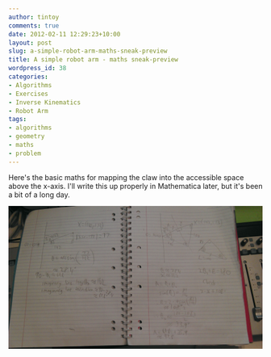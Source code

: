 ```yaml
---
author: tintoy
comments: true
date: 2012-02-11 12:29:23+10:00
layout: post
slug: a-simple-robot-arm-maths-sneak-preview
title: A simple robot arm - maths sneak-preview
wordpress_id: 38
categories:
- Algorithms
- Exercises
- Inverse Kinematics
- Robot Arm
tags:
- algorithms
- geometry
- maths
- problem
---
```


Here's the basic maths for mapping the claw into the accessible space above the x-axis. I'll write this up properly in Mathematica later, but it's been a bit of a long day.

[![Mapping the robot arm into the upper quadrant - worked example](/assets/img/2012/02/IMAG0215.jpg)](/assets/img/2012/02/IMAG0215.jpg)
